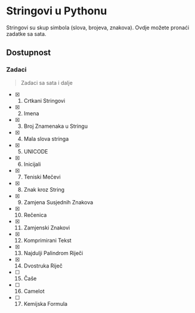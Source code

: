 # Stringovi u Pythonu

Stringovi su skup simbola (slova, brojeva, znakova). Ovdje možete pronaći zadatke sa sata.

## Dostupnost

### Zadaci
> Zadaci sa sata i dalje

- [X] 1. Crtkani Stringovi
- [X] 2. Imena
- [X] 3. Broj Znamenaka u Stringu
- [X] 4. Mala slova stringa
- [X] 5. UNICODE
- [X] 6. Inicijali
- [X] 7. Teniski Mečevi
- [X] 8. Znak kroz String
- [X] 9. Zamjena Susjednih Znakova
- [X] 10. Rečenica
- [X] 11. Zamjenski Znakovi
- [X] 12. Komprimirani Tekst
- [X] 13. Najdulji Palindrom Riječi
- [X] 14. Dvostruka Riječ
- [ ] 15. Čaše
- [ ] 16. Camelot
- [ ] 17. Kemijska Formula
